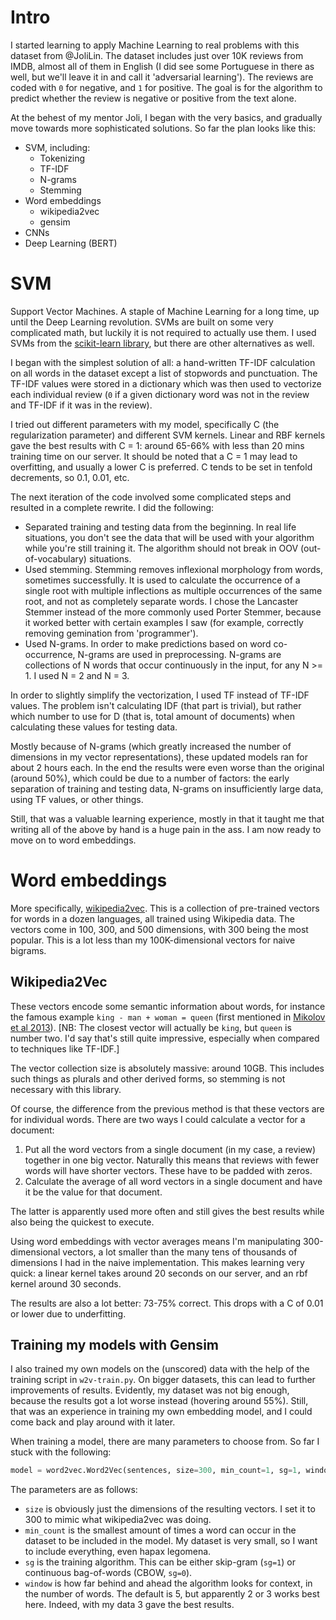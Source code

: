 # Intro

I started learning to apply Machine Learning to real problems with
this dataset from @JoliLin.
The dataset includes just over 10K reviews from IMDB,
almost all of them in English
(I did see some Portuguese in there as well, but we'll leave it in
and call it 'adversarial learning').
The reviews are coded with `0` for negative,
and `1` for positive.
The goal is for the algorithm to predict whether the review
is negative or positive from the text alone.

At the behest of my mentor Joli, I began with the very basics,
and gradually move towards more sophisticated solutions.
So far the plan looks like this:

- SVM, including:
  - Tokenizing
  - TF-IDF
  - N-grams
  - Stemming
- Word embeddings
  - wikipedia2vec
  - gensim
- CNNs
- Deep Learning (BERT)

# SVM

Support Vector Machines. A staple of Machine Learning for a long time,
up until the Deep Learning revolution.
SVMs are built on some very complicated math, but luckily it is not
required to actually use them.
I used SVMs from the [scikit-learn library](https://scikit-learn.org/stable/modules/svm.html),
but there are other alternatives as well.

I began with the simplest solution of all:
a hand-written TF-IDF calculation on all words in the dataset
except a list of stopwords and punctuation.
The TF-IDF values were stored in a dictionary
which was then used to vectorize each individual review
(`0` if a given dictionary word was not in the review
and TF-IDF if it was in the review).

I tried out different parameters with my model, specifically
C (the regularization parameter) and different SVM kernels.
Linear and RBF kernels gave the best results with C = 1:
around 65-66% with less than 20 mins training time on our server.
It should be noted that a C = 1 may lead to overfitting, and
usually a lower C is preferred. C tends to be set in tenfold
decrements, so 0.1, 0.01, etc.

The next iteration of the code involved some complicated steps
and resulted in a complete rewrite. I did the following:

- Separated training and testing data from the beginning.
  In real life situations, you don't see the data that will be used
  with your algorithm while you're still training it.
  The algorithm should not break in OOV (out-of-vocabulary) situations.
- Used stemming. Stemming removes inflexional morphology from words,
  sometimes successfully. It is used to calculate the occurrence of
  a single root with multiple inflections as multiple occurrences of
  the same root, and not as completely separate words.
  I chose the Lancaster Stemmer instead of the more commonly used
  Porter Stemmer, because it worked better with certain examples I saw
  (for example, correctly removing gemination from 'programmer').
- Used N-grams. In order to make predictions based on word co-occurrence,
  N-grams are used in preprocessing. N-grams are collections of N words
  that occur continuously in the input, for any N >= 1. I used N = 2 and
  N = 3.

In order to slightly simplify the vectorization, I used TF instead of
TF-IDF values. The problem isn't calculating IDF (that part is trivial),
but rather which number to use for D (that is, total amount of documents)
when calculating these values for testing data.

Mostly because of N-grams (which greatly increased the number of dimensions
in my vector representations), these updated models ran for about 2 hours
each. In the end the results were even worse than the original (around
50%), which could be due to a number of factors:
the early separation of training and testing data,
N-grams on insufficiently large data, using TF values,
or other things.

Still, that was a valuable learning experience,
mostly in that it taught me that writing all of the above by hand
is a huge pain in the ass.
I am now ready to move on to word embeddings.

# Word embeddings

More specifically, [wikipedia2vec](https://wikipedia2vec.github.io/wikipedia2vec/pretrained/).
This is a collection of pre-trained vectors for words in a dozen languages,
all trained using Wikipedia data.
The vectors come in 100, 300, and 500 dimensions, with 300 being the most popular.
This is a lot less than my 100K-dimensional vectors for naive bigrams.

## Wikipedia2Vec

These vectors encode some semantic information about words,
for instance the famous example `king - man + woman = queen`
(first mentioned in [Mikolov et al 2013](https://www.aclweb.org/anthology/N13-1090/)).
[NB: The closest vector will actually be `king`, but `queen` is number two.
I'd say that's still quite impressive, especially when compared to techniques like TF-IDF.]

The vector collection size is absolutely massive: around 10GB.
This includes such things as plurals and other derived forms,
so stemming is not necessary with this library.

Of course, the difference from the previous method
is that these vectors are for individual words.
There are two ways I could calculate a vector for a document:

1. Put all the word vectors from a single document (in my case, a review)
   together in one big vector. Naturally this means that reviews with fewer
   words will have shorter vectors. These have to be padded with zeros.
2. Calculate the average of all word vectors in a single document
   and have it be the value for that document.

The latter is apparently used more often and still gives the best results
while also being the quickest to execute.

Using word embeddings with vector averages means I'm manipulating 300-dimensional vectors, a lot smaller than the many tens of thousands of dimensions I had in the naive implementation. This makes learning very quick: a linear kernel takes around 20 seconds on our server, and an rbf kernel around 30 seconds.

The results are also a lot better: 73-75% correct. This drops with a C of 0.01 or lower due to underfitting.

## Training my models with Gensim

I also trained my own models on the (unscored) data with the help of the training script in `w2v-train.py`. On bigger datasets, this can lead to further improvements of results. Evidently, my dataset was not big enough, because the results got a lot worse instead (hovering around 55%). Still, that was an experience in training my own embedding model, and I could come back and play around with it later.

When training a model, there are many parameters to choose from. So far I stuck with the following:

``` python
model = word2vec.Word2Vec(sentences, size=300, min_count=1, sg=1, window=3)
```

The parameters are as follows:

- `size` is obviously just the dimensions of the resulting vectors. I set it to 300 to mimic what wikipedia2vec was doing.
- `min_count` is the smallest amount of times a word can occur in the dataset to be included in the model. My dataset is very small, so I want to include everything, even hapax legomena.
- `sg` is the training algorithm. This can be either skip-gram (`sg=1`) or continuous bag-of-words (CBOW, `sg=0`).
- `window` is how far behind and ahead the algorithm looks for context, in the number of words. The default is 5, but apparently 2 or 3 works best here. Indeed, with my data 3 gave the best results.
